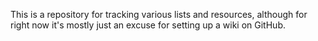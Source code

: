 This is a repository for tracking various lists and resources, although for right now it's mostly
just an excuse for setting up a wiki on GitHub.
